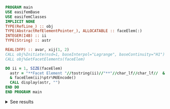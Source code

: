 ```fortran
PROGRAM main
USE easifemBase
USE easifemClasses
IMPLICIT NONE
TYPE(RefLine_) :: obj
TYPE(AbstractRefElementPointer_), ALLOCATABLE :: faceElem(:)
INTEGER(I4B) :: ii
TYPE(String) :: astr

REAL(DFP) :: avar, xij(1, 2)
CALL obj%Initiate(nsd=1, baseInterpol="Lagrange", baseContinuity="H1")
CALL obj%GetFacetElements(faceElem)

DO ii = 1, SIZE(faceElem)
  astr = "**Facet Element "//tostring(ii)//"**"//char_lf//char_lf//  &
  & faceElem(ii)%ptr%MdEncode()
  CALL display(astr, "")
END DO
END PROGRAM main
```

<details>
<summary>See results</summary>
<div>

**Facet Element 1**

|                   |                       |
| ----------------- | --------------------- |
| Element type      | Point1                |
| Xidimension       | 0                     |
| NSD               | 1                     |
| tPoints           | 1                     |
| tLines            | 0                     |
| tSurfaces         | 0                     |
| tVolumes          | 0                     |
| BaseContinuity    | H1                    |
| BaseInterpolation | LagrangeInterpolation |

Nodal Coordinates:

|   |    |
| - | -- |
| x | -1 |

PointTopology( 1 ) :

|              |        |
| ------------ | ------ |
| Element type | Point1 |
| Xidimension  | 0      |
| Nptrs        | 1      |

**Facet Element 2**

|                   |                       |
| ----------------- | --------------------- |
| Element type      | Point1                |
| Xidimension       | 0                     |
| NSD               | 1                     |
| tPoints           | 1                     |
| tLines            | 0                     |
| tSurfaces         | 0                     |
| tVolumes          | 0                     |
| BaseContinuity    | H1                    |
| BaseInterpolation | LagrangeInterpolation |

Nodal Coordinates:

|   |   |
| - | - |
| x | 1 |

PointTopology( 1 ) :

|              |        |
| ------------ | ------ |
| Element type | Point1 |
| Xidimension  | 0      |
| Nptrs        | 1      |

</div>
</details>
